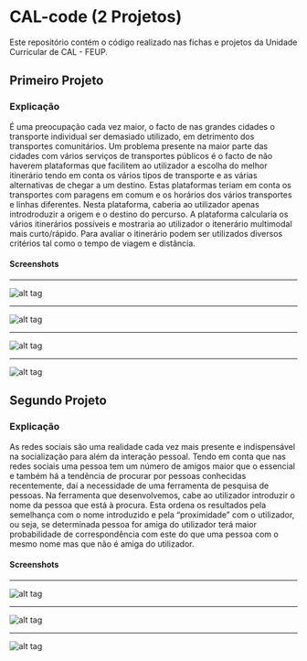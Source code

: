 # CAL-code (2 Projetos)

Este repositório contém o código realizado nas fichas e projetos da Unidade Curricular de CAL - FEUP.

## Primeiro Projeto

### Explicação

É uma preocupação cada vez maior, o facto de nas grandes cidades o transporte individual ser demasiado utilizado, em detrimento dos transportes comunitários. Um problema presente na maior parte das cidades com vários serviços de transportes públicos é o facto de não haverem plataformas que facilitem ao utilizador a escolha do melhor itinerário tendo em conta os vários tipos de transporte e as várias alternativas de chegar a um destino. Estas plataformas teriam em conta os transportes com paragens em comum e os horários dos vários transportes e linhas diferentes.
Nesta plataforma, caberia ao utilizador apenas introdroduzir a origem e o destino do percurso. A plataforma calcularia os vários itinerários possíveis e mostraria ao utilizador o itenerário multimodal mais curto/rápido.
Para avaliar o itinerário podem ser utilizados diversos critérios tal como o tempo de viagem e distância.

#### Screenshots
***

![alt tag](http://i.imgur.com/0eI6H9M.png)

***

![alt tag](http://i.imgur.com/jdYMwt9.png)

***

![alt tag](http://i.imgur.com/sZpG7do.png)

***

![alt tag](http://i.imgur.com/0qSeKk3.png)

## Segundo Projeto

### Explicação

As redes sociais são uma realidade cada vez mais presente e indispensável na socialização para além da interação pessoal. Tendo em conta que nas redes sociais uma pessoa tem um número de amigos maior que o essencial e também há a tendência de procurar por pessoas conhecidas recentemente, daí a necessidade de uma ferramenta de pesquisa de pessoas.
Na ferramenta que desenvolvemos, cabe ao utilizador introduzir o nome da pessoa que está à procura. Esta ordena os resultados pela semelhança com o nome introduzido e pela “proximidade” com o utilizador, ou seja, se determinada pessoa for amiga do utilizador terá maior probabilidade de correspondência com este do que uma pessoa com o mesmo nome mas que não é amiga do utilizador.

#### Screenshots
***

![alt tag](http://i.imgur.com/weaepFX.png)

***

![alt tag](http://i.imgur.com/dfnzwRr.png)

***

![alt tag](http://i.imgur.com/X68hEMr.png)

